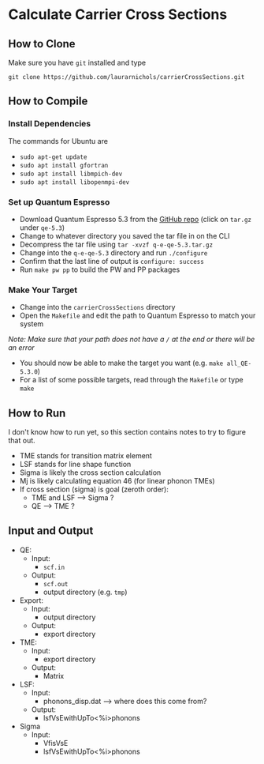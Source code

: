 # Calculate Carrier Cross Sections
## How to Clone
Make sure you have `git` installed and type
```git
git clone https://github.com/laurarnichols/carrierCrossSections.git
```

## How to Compile
### Install Dependencies
The commands for Ubuntu are

* `sudo apt-get update`
* `sudo apt install gfortran`
* `sudo apt install libmpich-dev`
* `sudo apt install libopenmpi-dev`

### Set up Quantum Espresso
* Download Quantum Espresso 5.3 from the [GitHub repo](https://github.com/QEF/q-e/releases?after=qe-6.2.0) (click on `tar.gz` under `qe-5.3`)
* Change to whatever directory you saved the tar file in on the CLI
* Decompress the tar file using `tar -xvzf q-e-qe-5.3.tar.gz`
* Change into the `q-e-qe-5.3` directory and run `./configure`
* Confirm that the last line of output is `configure: success`
* Run `make pw pp` to build the PW and PP packages

### Make Your Target
* Change into the `carrierCrossSections` directory
* Open the `Makefile` and edit the path to Quantum Espresso to match your system 

_Note: Make sure that your path does not have a `/` at the end or there will be an error_
* You should now be able to make the target you want (e.g. `make all_QE-5.3.0`)
* For a list of some possible targets, read through the `Makefile` or type `make`

## How to Run
I don't know how to run yet, so this section contains notes to try to figure that out.

* TME stands for transition matrix element
* LSF stands for line shape function
* Sigma is likely the cross section calculation
* Mj is likely calculating equation 46 (for linear phonon TMEs)
* If cross section (sigma) is goal (zeroth order):
  * TME and LSF --> Sigma ?
  * QE --> TME ?
  
## Input and Output

* QE:
  * Input:
    * `scf.in`
  * Output: 
    * `scf.out`
    * output directory (e.g. `tmp`)
* Export:
  * Input:
    * output directory
  * Output:
    * export directory
* TME:
  * Input:
    * export directory
  * Output: 
    * Matrix
* LSF:
  * Input:
    * phonons_disp.dat --> where does this come from?
  * Output:
    * lsfVsEwithUpTo<%i>phonons
* Sigma
  * Input:
    * VfisVsE
    * lsfVsEwithUpTo<%i>phonons
   
  
